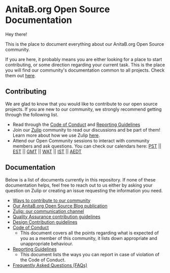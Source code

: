 # AnitaB.org Open Source Documentation

Hey there!

This is the place to document everything about our AnitaB.org Open Source community.

If you are here, it probably means you are either looking for a place to start contributing, or some direction regarding your current task. This is the place you will find our community's documentation common to all projects. Check them out [here](#documentation).

## Contributing

We are glad to know that you would like to contribute to our open source projects. If you are new to our community, we strongly recommend getting through the following list.
  - Read through the [Code of Conduct](/Contributing/CODE_OF_CONDUCT.md) and [Reporting Guidelines](/Contributing/REPORTING_GUIDELINES.md)
  - Join our [Zulip](http://anitab-org.zulipchat.com) community to read our discussions and be part of them! Learn more about how we use Zulip [here](/zulip.md).
  - Attend our Open Community sessions to interact with community members and ask questions. You can check our calendars here: [PST](https://calendar.google.com/calendar/embed?src=sh10tv3mtfve62somg9nngp9tg%40group.calendar.google.com&ctz=America/Los_Angeles) || [EST](https://calendar.google.com/calendar/embed?src=sh10tv3mtfve62somg9nngp9tg%40group.calendar.google.com&ctz=America/New_York) || [GMT](https://calendar.google.com/calendar/embed?src=sh10tv3mtfve62somg9nngp9tg%40group.calendar.google.com&ctz=GMT) || [WAT](https://calendar.google.com/calendar/embed?src=sh10tv3mtfve62somg9nngp9tg%40group.calendar.google.com&ctz=Africa/Lagos) || [IST](https://calendar.google.com/calendar/embed?src=sh10tv3mtfve62somg9nngp9tg%40group.calendar.google.com&ctz=Asia/Colombo) || [AEDT](https://calendar.google.com/calendar/embed?src=sh10tv3mtfve62somg9nngp9tg%40group.calendar.google.com&ctz=Australia/Sydney)

## Documentation

Below is a list of documents currently in this repository. If none of these documentation helps, feel free to reach out to us either by asking your question on Zulip or creating an issue requesting the information you need.

- [Ways to contribute to our community](/ways-to-contribute.md)
- [Our AnitaB.org Open Source Blog publication](/our-blog.md)
- [Zulip: our communication channel](/ZULIP.md)
- [Quality Assurance contribution guidelines](/quality-assurance.md)
- [Design Contribution guidelines](/DESIGN_CONTRIBUTION_GUIDELINES.md)
- [Code of Conduct](/Contributing/CODE_OF_CONDUCT.md)
  - This document covers all the points regarding what is expected of you as a member of this community, it lists down appropriate and unappropriate behaviour.
- [Reporting Guidelines](/Contributing/REPORTING_GUIDELINES.md)
  - This document lists the ways you can report in case of violation of the Code of Conduct.
- [Frequently Asked Questions (FAQs)](/frequently-asked-questions.md)
